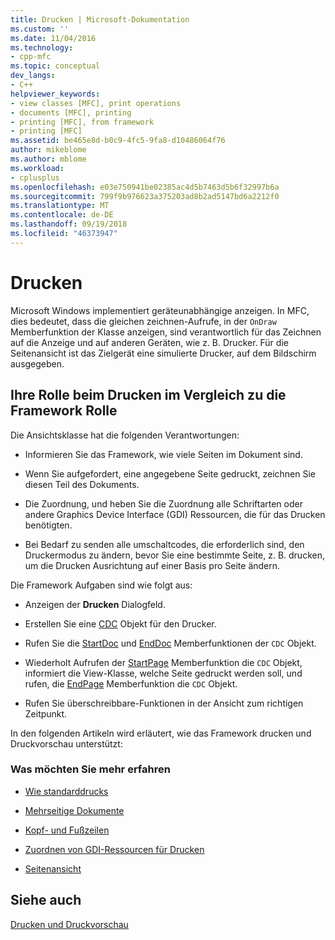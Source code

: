 ```yaml
---
title: Drucken | Microsoft-Dokumentation
ms.custom: ''
ms.date: 11/04/2016
ms.technology:
- cpp-mfc
ms.topic: conceptual
dev_langs:
- C++
helpviewer_keywords:
- view classes [MFC], print operations
- documents [MFC], printing
- printing [MFC], from framework
- printing [MFC]
ms.assetid: be465e8d-b0c9-4fc5-9fa8-d10486064f76
author: mikeblome
ms.author: mblome
ms.workload:
- cplusplus
ms.openlocfilehash: e03e750941be02385ac4d5b7463d5b6f32997b6a
ms.sourcegitcommit: 799f9b976623a375203ad8b2ad5147bd6a2212f0
ms.translationtype: MT
ms.contentlocale: de-DE
ms.lasthandoff: 09/19/2018
ms.locfileid: "46373947"
---
```

# <a name="printing"></a>Drucken

Microsoft Windows implementiert geräteunabhängige anzeigen. In MFC, dies bedeutet, dass die gleichen zeichnen-Aufrufe, in der `OnDraw` Memberfunktion der Klasse anzeigen, sind verantwortlich für das Zeichnen auf die Anzeige und auf anderen Geräten, wie z. B. Drucker. Für die Seitenansicht ist das Zielgerät eine simulierte Drucker, auf dem Bildschirm ausgegeben.

##  <a name="_core_your_role_in_printing_vs.._the_framework.92.s_role"></a> Ihre Rolle beim Drucken im Vergleich zu die Framework Rolle

Die Ansichtsklasse hat die folgenden Verantwortungen:

- Informieren Sie das Framework, wie viele Seiten im Dokument sind.

- Wenn Sie aufgefordert, eine angegebene Seite gedruckt, zeichnen Sie diesen Teil des Dokuments.

- Die Zuordnung, und heben Sie die Zuordnung alle Schriftarten oder andere Graphics Device Interface (GDI) Ressourcen, die für das Drucken benötigten.

- Bei Bedarf zu senden alle umschaltcodes, die erforderlich sind, den Druckermodus zu ändern, bevor Sie eine bestimmte Seite, z. B. drucken, um die Drucken Ausrichtung auf einer Basis pro Seite ändern.

Die Framework Aufgaben sind wie folgt aus:

- Anzeigen der **Drucken** Dialogfeld.

- Erstellen Sie eine [CDC](../mfc/reference/cdc-class.md) Objekt für den Drucker.

- Rufen Sie die [StartDoc](../mfc/reference/cdc-class.md#startdoc) und [EndDoc](../mfc/reference/cdc-class.md#enddoc) Memberfunktionen der `CDC` Objekt.

- Wiederholt Aufrufen der [StartPage](../mfc/reference/cdc-class.md#startpage) Memberfunktion die `CDC` Objekt, informiert die View-Klasse, welche Seite gedruckt werden soll, und rufen, die [EndPage](../mfc/reference/cdc-class.md#endpage) Memberfunktion die `CDC` Objekt.

- Rufen Sie überschreibbare-Funktionen in der Ansicht zum richtigen Zeitpunkt.

In den folgenden Artikeln wird erläutert, wie das Framework drucken und Druckvorschau unterstützt:

### <a name="what-do-you-want-to-know-more-about"></a>Was möchten Sie mehr erfahren

- [Wie standarddrucks](../mfc/how-default-printing-is-done.md)

- [Mehrseitige Dokumente](../mfc/multipage-documents.md)

- [Kopf- und Fußzeilen](../mfc/headers-and-footers.md)

- [Zuordnen von GDI-Ressourcen für Drucken](../mfc/allocating-gdi-resources.md)

- [Seitenansicht](../mfc/print-preview-architecture.md)

## <a name="see-also"></a>Siehe auch

[Drucken und Druckvorschau](../mfc/printing-and-print-preview.md)

